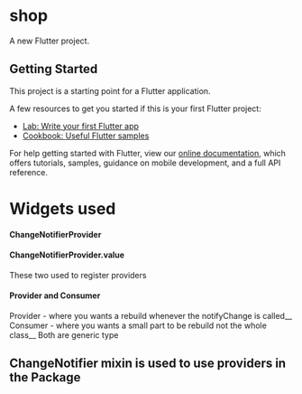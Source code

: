 # shop

A new Flutter project.

## Getting Started

This project is a starting point for a Flutter application.

A few resources to get you started if this is your first Flutter project:

- [Lab: Write your first Flutter app](https://flutter.dev/docs/get-started/codelab)
- [Cookbook: Useful Flutter samples](https://flutter.dev/docs/cookbook)

For help getting started with Flutter, view our
[online documentation](https://flutter.dev/docs), which offers tutorials,
samples, guidance on mobile development, and a full API reference.

# Widgets used

#### ChangeNotifierProvider 
#### ChangeNotifierProvider.value
These two used to register providers 

#### Provider and Consumer
Provider - where you wants a rebuild whenever the notifyChange is called__
Consumer - where you wants a small part to be rebuild not the whole class__
Both are generic type

## ChangeNotifier mixin is used to use providers in the Package
